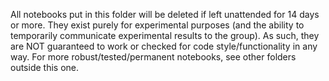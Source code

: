 All notebooks put in this folder will be deleted if left unattended for 14 days or more. They exist purely for experimental purposes (and the ability to temporarily communicate experimental results to the group). As such, they are NOT guaranteed to work or checked for code style/functionality in any way. For more robust/tested/permanent notebooks, see other folders outside this one.
